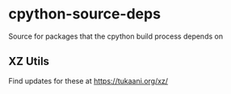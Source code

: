 # cpython-source-deps
Source for packages that the cpython build process depends on

## XZ Utils
Find updates for these at https://tukaani.org/xz/
